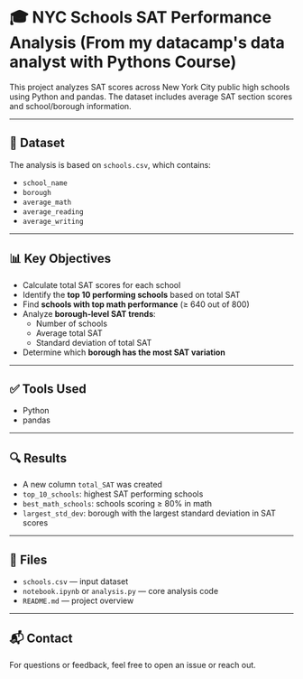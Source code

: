# 🎓 NYC Schools SAT Performance Analysis (From my datacamp's data analyst with Pythons Course)

This project analyzes SAT scores across New York City public high schools using Python and pandas. The dataset includes average SAT section scores and school/borough information.

---

## 📁 Dataset

The analysis is based on `schools.csv`, which contains:
- `school_name`
- `borough`
- `average_math`
- `average_reading`
- `average_writing`

---

## 📊 Key Objectives

- Calculate total SAT scores for each school
- Identify the **top 10 performing schools** based on total SAT
- Find **schools with top math performance** (≥ 640 out of 800)
- Analyze **borough-level SAT trends**:
  - Number of schools
  - Average total SAT
  - Standard deviation of total SAT
- Determine which **borough has the most SAT variation**

---

## ✅ Tools Used

- Python
- pandas

---

## 🔍 Results

- A new column `total_SAT` was created
- `top_10_schools`: highest SAT performing schools
- `best_math_schools`: schools scoring ≥ 80% in math
- `largest_std_dev`: borough with the largest standard deviation in SAT scores

---

## 📂 Files

- `schools.csv` — input dataset
- `notebook.ipynb` or `analysis.py` — core analysis code
- `README.md` — project overview

---

## 📬 Contact

For questions or feedback, feel free to open an issue or reach out.
